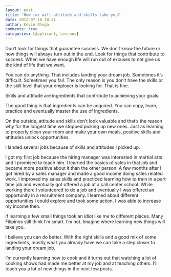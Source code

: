 ```yaml
---
layout: post
title: 'How far will attitude and skills take you?'
date: 2012-07-18 10:31
author: Kevin Olega
comments: true
categories: [Applicant, Lessons]
---
```

Don’t look for things that guarantee success. We don’t know the future or how things will always turn out in the end. Look for things that contribute to success. When we have enough life will run out of excuses to not give us the kind of life that we want.

You can do anything. That includes landing your dream job. Sometimes it’s difficult. Sometimes you fail. The only reason is you don’t have the skills or the skill level that your employer is looking for. That is fine.

Skills and attitude are ingredients that contribute to achieving your goals.

The good thing is that ingredients can be acquired. You can copy, learn, practice and eventually master the use of ingredients.

On the outside, attitude and skills don’t look valuable and that’s the reason why for the longest time we stopped picking up new ones. Just as learning to properly clean your room and make your own meals, positive skills and attitudes unlock opportunities.

I landed several jobs because of skills and attitudes I picked up.

I got my first job because the hiring manager was interested in martial arts and I promised to teach him. I learned the basics of sales in that job and became more positive about it than the other person. A few months after I got hired by a sales manager and made a good income doing sales related work. I improved my sales skills and practiced learning how to train in a part time job and eventually got offered a job at a call center school. While working there I volunteered to do a job and eventually I was offered an opportunity in a recruitment company. I learned about different opportunities I could explore and took some action. I was able to increase my income then.

If learning a few small things took an idiot like me to different places. Many Filipinos still think I’m smart. I’m not. Imagine where learning new things will take you.

I believe you can do better. With the right skills and a good mix of some ingredients, mostly what you already have we can take a step closer to landing your dream job.

I’m currently learning how to cook and it turns out that watching a lot of cooking shows had made me better at my job and at teaching others. I’ll teach you a lot of new things in the next few posts.
